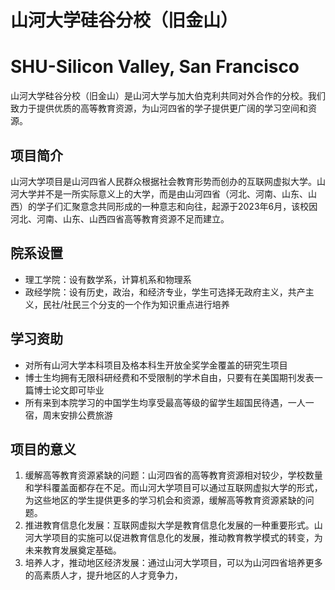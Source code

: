 # 山河大学硅谷分校（旧金山）
# SHU-Silicon Valley, San Francisco

山河大学硅谷分校（旧金山）是山河大学与加大伯克利共同对外合作的分校。我们致力于提供优质的高等教育资源，为山河四省的学子提供更广阔的学习空间和资源。

## 项目简介

山河大学项目是山河四省人民群众根据社会教育形势而创办的互联网虚拟大学。山河大学并不是一所实际意义上的大学，而是由山河四省（河北、河南、山东、山西）的学子们汇聚意念共同形成的一种意志和向往，起源于2023年6月，该校因河北、河南、山东、山西四省高等教育资源不足而建立。

## 院系设置

- 理工学院：设有数学系，计算机系和物理系
- 政经学院：设有历史，政治，和经济专业，学生可选择无政府主义，共产主义，民社/社民三个分支的一个作为知识重点进行培养

## 学习资助

- 对所有山河大学本科项目及格本科生开放全奖学金覆盖的研究生项目
- 博士生均拥有无限科研经费和不受限制的学术自由，只要有在美国期刊发表一篇博士论文即可毕业
- 所有来到本院学习的中国学生均享受最高等级的留学生超国民待遇，一人一宿，周末安排公费旅游

## 项目的意义

1. 缓解高等教育资源紧缺的问题：山河四省的高等教育资源相对较少，学校数量和学科覆盖面都存在不足。而山河大学项目可以通过互联网虚拟大学的形式，为这些地区的学生提供更多的学习机会和资源，缓解高等教育资源紧缺的问题。
2. 推进教育信息化发展：互联网虚拟大学是教育信息化发展的一种重要形式。山河大学项目的实施可以促进教育信息化的发展，推动教育教学模式的转变，为未来教育发展奠定基础。
3. 培养人才，推动地区经济发展：通过山河大学项目，可以为山河四省培养更多的高素质人才，提升地区的人才竞争力，
